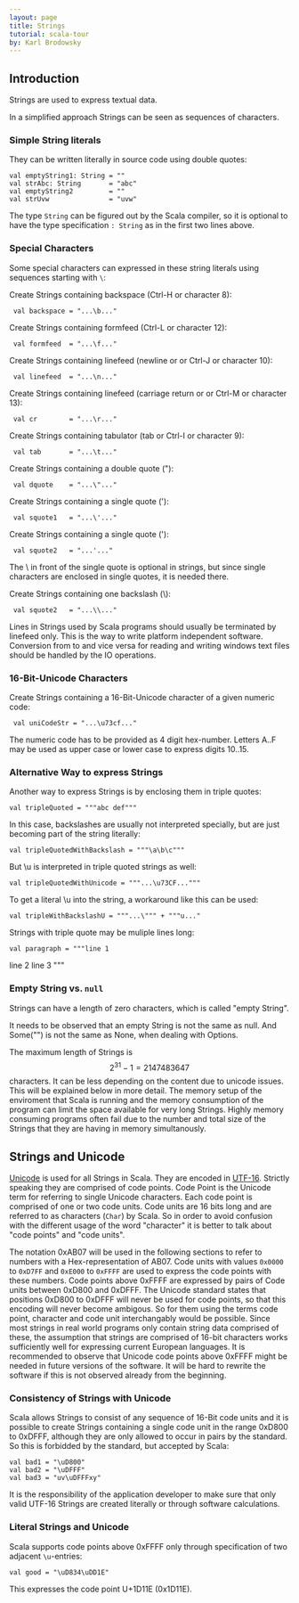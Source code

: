 ```yaml
---
layout: page
title: Strings
tutorial: scala-tour
by: Karl Brodowsky
---
```


## Introduction

Strings are used to express textual data.

In a simplified approach Strings can be seen as sequences of characters.

### Simple String literals

They can be written literally in source code using double quotes:

    val emptyString1: String = ""
    val strAbc: String       = "abc"
    val emptyString2         = ""
    val strUvw               = "uvw"

The type `String` can be figured out by the Scala compiler, so it is optional to have the type specification `: String` as in the first two lines above.

### Special Characters

Some special characters can expressed in these string literals using sequences starting with `\`:

Create Strings containing backspace (Ctrl-H or character 8):

     val backspace = "...\b..."

Create Strings containing formfeed (Ctrl-L or character 12):

     val formfeed  = "...\f..."

Create Strings containing linefeed (newline or <LF> or Ctrl-J or character 10):

     val linefeed  = "...\n..."

Create Strings containing linefeed (carriage return or <CR> or Ctrl-M or character 13):

     val cr        = "...\r..."

Create Strings containing tabulator (tab or Ctrl-I or character 9):

     val tab       = "...\t..."

Create Strings containing a double quote ("):

     val dquote    = "...\"..."

Create Strings containing a single quote ('):

     val squote1   = "...\'..."

Create Strings containing a single quote ('):

     val squote2   = "...'..."

The \ in front of the single quote is optional in strings, but since single characters are enclosed in single quotes, it is needed there.

Create Strings containing one backslash (\\):

     val squote2   = "...\\..."

Lines in Strings used by Scala programs should usually be terminated by linefeed only.
This is the way to write platform independent software.
Conversion from <CR><LF> to <LF> and vice versa for reading and writing windows text files should be handled by the IO operations.

### 16-Bit-Unicode Characters

Create Strings containing a 16-Bit-Unicode character of a given numeric code:

     val uniCodeStr = "...\u73cf..."

The numeric code has to be provided as 4 digit hex-number.
Letters A..F may be used as upper case or lower case to express digits 10..15.

### Alternative Way to express Strings

Another way to express Strings is by enclosing them in triple quotes:

    val tripleQuoted = """abc def"""

In this case, backslashes are usually not interpreted specially, but are just becoming part of the string literally:

    val tripleQuotedWithBackslash = """\a\b\c"""

But \u is interpreted in triple quoted strings as well:

    val tripleQuotedWithUnicode = """...\u73CF..."""

To get a literal \u into the string, a workaround like this can be used:

    val tripleWithBackslashU = """...\""" + """u..."

Strings with triple quote may be muliple lines long:

    val paragraph = """line 1
line 2
line 3
"""

### Empty String vs. `null`

Strings can have a length of zero characters, which is called "empty String".

It needs to be observed that an empty String is not the same as null.
And Some("") is not the same as None, when dealing with Options.

The maximum length of Strings is $$2^31-1=2147483647$$ characters.
It can be less depending on the content due to unicode issues.
This will be explained below in more detail.
The memory setup of the enviroment that Scala is running and the memory consumption of the program can limit the space available for very long Strings.
Highly memory consuming programs often fail due to the number and total size of the Strings that they are having in memory simultanously.

## Strings and Unicode

[Unicode](https://en.wikipedia.org/wiki/Unicode) is used for all Strings in Scala.
They are encoded in [UTF-16](https://en.wikipedia.org/wiki/UTF-16).
Strictly speaking they are comprised of code points.
Code Point is the Unicode term for referring to single Unicode characters.
Each code point is comprised of one or two code units.
Code units are 16 bits long and are referred to as characters (`Char`) by Scala.
So in order to avoid confusion with the different usage of the word "character" it is better to talk about "code points" and "code units".

The notation 0xAB07 will be used in the following sections to refer to numbers with a Hex-representation of AB07.
Code units with values `0x0000` to `0xD7FF` and `0xE000` to `0xFFFF` are used to express the code points with these numbers.
Code points above 0xFFFF are expressed by pairs of Code units between 0xD800 and 0xDFFF.
The Unicode standard states that positions 0xD800 to 0xDFFF will never be used for code points, so that this encoding will never become ambigous.
So for them using the terms code point, character and code unit interchangably would be possible.
Since most strings in real world programs only contain string data comprised of these, the assumption that strings are comprised of 16-bit characters works sufficiently well for expressing current European languages.
It is recommended to observe that Unicode code points above 0xFFFF might be needed in future versions of the software.
It will be hard to rewrite the software if this is not observed already from the beginning.

### Consistency of Strings with Unicode

Scala allows Strings to consist of any sequence of 16-Bit code units and it is possible to create Strings containing a single code unit in the range 0xD800 to 0xDFFF, although they are only allowed to occur in pairs by the standard.
So this is forbidded by the standard, but accepted by Scala:

    val bad1 = "\uD800"
    val bad2 = "\uDFFF"
    val bad3 = "uv\uDFFFxy"

It is the responsibility of the application developer to make sure that only valid UTF-16 Strings are created literally or through software calculations.

### Literal Strings and Unicode

Scala supports code points above 0xFFFF only through specification of two adjacent `\u`-entries:

    val good = "\uD834\uDD1E"

This expresses the code point U+1D11E (0x1D11E).
